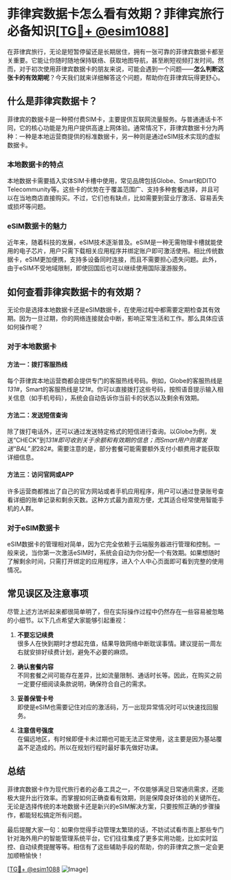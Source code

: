 # 菲律宾数据卡怎么看有效期？菲律宾旅行必备知识[[TG💪+ @esim1088](https://t.me/s/esim1088)]

在菲律宾旅行，无论是短暂停留还是长期居住，拥有一张可靠的菲律宾数据卡都至关重要。它能让你随时随地保持联络、获取地图导航，甚至刷短视频打发时间。然而，对于初次使用菲律宾数据卡的朋友来说，可能会遇到一个问题——**怎么判断这张卡的有效期呢**？今天我们就来详细解答这个问题，帮助你在菲律宾玩得更舒心。

## 什么是菲律宾数据卡？

菲律宾的数据卡是一种预付费SIM卡，主要提供互联网流量服务。与普通通话卡不同，它的核心功能是为用户提供高速上网体验。通常情况下，菲律宾数据卡分为两种：一种是本地运营商提供的标准数据卡，另一种则是通过eSIM技术实现的虚拟数据卡。

### 本地数据卡的特点

本地数据卡需要插入实体SIM卡槽中使用，常见品牌包括Globe、Smart和DITO Telecommunity等。这些卡的优势在于覆盖范围广、支持多种套餐选择，并且可以在当地商店直接购买。不过，它们也有缺点，比如需要到营业厅激活、容易丢失或损坏等问题。

### eSIM数据卡的魅力

近年来，随着科技的发展，eSIM技术逐渐普及。eSIM是一种无需物理卡槽就能使用的电子芯片，用户只需下载相关应用程序并绑定账户即可激活使用。相比传统数据卡，eSIM更加便携，支持多设备同时连接，而且不需要担心遗失问题。此外，由于eSIM不受地域限制，即使回国后也可以继续使用国际漫游服务。

## 如何查看菲律宾数据卡的有效期？

无论你是选择本地数据卡还是eSIM数据卡，在使用过程中都需要定期检查其有效期。因为一旦过期，你的网络连接就会中断，影响正常生活和工作。那么具体应该如何操作呢？

### 对于本地数据卡

#### 方法一：拨打客服热线
每个菲律宾本地运营商都会提供专门的客服热线号码。例如，Globe的客服热线是*131#*，Smart的客服热线是*121#*。你可以直接拨打这些号码，按照语音提示输入相关信息（如手机号码），系统会自动告诉你当前卡的状态以及剩余有效期。

#### 方法二：发送短信查询
除了拨打电话外，还可以通过发送特定格式的短信进行查询。以Globe为例，发送“CHECK”到*131#即可收到关于余额和有效期的信息；而Smart用户则需发送“BAL”至*282#。需要注意的是，部分套餐可能需要额外支付小额费用才能获取详细信息。

#### 方法三：访问官网或APP
许多运营商都推出了自己的官方网站或者手机应用程序，用户可以通过登录账号查看详细的账单记录和剩余天数。这种方式最为直观方便，尤其适合经常使用智能手机的人群。

### 对于eSIM数据卡

eSIM数据卡的管理相对简单，因为它完全依赖于云端服务器进行管理和控制。一般来说，当你第一次激活eSIM时，系统会自动为你分配一个有效期。如果想随时了解剩余时间，只需打开绑定的应用程序，进入个人中心页面即可看到完整的使用情况。

## 常见误区及注意事项

尽管上述方法听起来都很简单明了，但在实际操作过程中仍然存在一些容易被忽略的小细节。以下几点希望大家能够引起重视：

1. **不要忘记续费**  
   很多人在快到期时才想起充值，结果导致网络中断耽误事情。建议提前一周左右就安排好续费计划，避免不必要的麻烦。
   
2. **确认套餐内容**  
   不同套餐之间可能存在差异，比如流量限制、通话时长等。因此，在购买之前一定要仔细阅读条款说明，确保符合自己的需求。

3. **妥善保管卡号**  
   即使是eSIM也需要记住对应的激活码，万一出现异常情况时可以快速找回服务。

4. **注意信号强度**  
   在偏远地区，有时候即便卡未过期也可能无法正常使用，这主要是因为基站覆盖不足造成的。所以在规划行程时最好事先做好功课。

## 总结

菲律宾数据卡作为现代旅行者的必备工具之一，不仅能够满足日常通讯需求，还能极大提升出行效率。而掌握如何正确查看有效期，则是保障良好体验的关键所在。无论是选择传统的本地数据卡还是新兴的eSIM解决方案，只要按照正确的步骤操作，都能轻松搞定所有问题。

最后提醒大家一句：如果你觉得手动管理太繁琐的话，不妨试试看市面上那些专门针对海外用户的智能管理系统平台，它们往往集成了更多实用功能，比如实时监控、自动续费提醒等等。相信有了这些辅助手段的帮助，你的菲律宾之旅一定会更加顺畅愉快！

[[TG💪+ @esim1088](https://t.me/s/esim1088) ![Image](https://i.postimg.cc/4NQfJmqS/Snipaste-2025-05-13-00-14-12.png)]